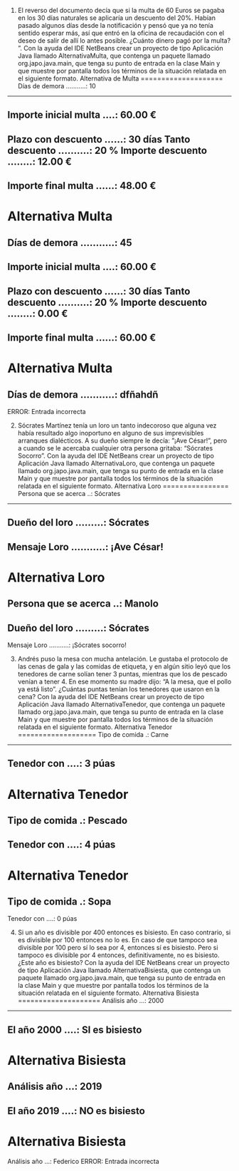1. El reverso del documento decía que si la multa de 60 Euros se pagaba en los 30 días
naturales se aplicaría un descuento del 20%. Habían pasado algunos días desde la
notificación y pensó que ya no tenía sentido esperar más, así que entró en la oficina de
recaudación con el deseo de salir de allí lo antes posible. ¿Cuánto dinero pagó por la
multa? ”. Con la ayuda del IDE NetBeans crear un proyecto de tipo Aplicación Java llamado
AlternativaMulta, que contenga un paquete llamado org.japo.java.main, que tenga su
punto de entrada en la clase Main y que muestre por pantalla todos los términos de la
situación relatada en el siguiente formato.
Alternativa de Multa
====================
Días de demora ...........: 10
---
Importe inicial multa ....: 60.00 €
---
Plazo con descuento ......: 30 días
Tanto descuento ..........: 20 %
Importe descuento ........: 12.00 €
---
Importe final multa ......: 48.00 €
--------------------------------------------------------
Alternativa Multa
=================
Días de demora ...........: 45
---
Importe inicial multa ....: 60.00 €
---
Plazo con descuento ......: 30 días
Tanto descuento ..........: 20 %
Importe descuento ........: 0.00 €
---
Importe final multa ......: 60.00 €
--------------------------------------------------------
Alternativa Multa
=================
Días de demora ...........: dfñahdñ
---
ERROR: Entrada incorrecta


2. Sócrates Martínez tenía un loro un tanto indecoroso que alguna vez había resultado algo
inoportuno en alguno de sus imprevisibles arranques dialécticos. A su dueño siempre le
decía: ”¡Ave César!”, pero a cuando se le acercaba cualquier otra persona gritaba:
“Sócrates Socorro”. Con la ayuda del IDE NetBeans crear un proyecto de tipo Aplicación
Java llamado AlternativaLoro, que contenga un paquete llamado org.japo.java.main, que
tenga su punto de entrada en la clase Main y que muestre por pantalla todos los términos
de la situación relatada en el siguiente formato.
Alternativa Loro
================
Persona que se acerca ..: Sócrates
---
Dueño del loro .........: Sócrates
---
Mensaje Loro ...........: ¡Ave César!
--------------------------------------------------------
Alternativa Loro
================
Persona que se acerca ..: Manolo
---
Dueño del loro .........: Sócrates
---
Mensaje Loro ...........: ¡Sócrates socorro!


3. Andrés puso la mesa con mucha antelación. Le gustaba el protocolo de las cenas de gala y
las comidas de etiqueta, y en algún sitio leyó que los tenedores de carne solían tener 3
puntas, mientras que los de pescado venían a tener 4. En ese momento su madre dijo: “A la
mesa, que el pollo ya está listo”. ¿Cuántas puntas tenían los tenedores que usaron en la
cena? Con la ayuda del IDE NetBeans crear un proyecto de tipo Aplicación Java llamado
AlternativaTenedor, que contenga un paquete llamado org.japo.java.main, que tenga su
punto de entrada en la clase Main y que muestre por pantalla todos los términos de la
situación relatada en el siguiente formato.
Alternativa Tenedor
===================
Tipo de comida .: Carne
---
Tenedor con ....: 3 púas
--------------------------------------------------------
Alternativa Tenedor
===================
Tipo de comida .: Pescado
---
Tenedor con ....: 4 púas
--------------------------------------------------------
Alternativa Tenedor
===================
Tipo de comida .: Sopa
---
Tenedor con ....: 0 púas


4. Si un año es divisible por 400 entonces es bisiesto. En caso contrario, si es divisible por 100
entonces no lo es. En caso de que tampoco sea divisible por 100 pero sí lo sea por 4,
entonces sí es bisiesto. Pero si tampoco es divisible por 4 entonces, definitivamente, no es
bisiesto. ¿Este año es bisiesto? Con la ayuda del IDE NetBeans crear un proyecto de tipo
Aplicación Java llamado AlternativaBisiesta, que contenga un paquete llamado
org.japo.java.main, que tenga su punto de entrada en la clase Main y que muestre por
pantalla todos los términos de la situación relatada en el siguiente formato.
Alternativa Bisiesta
====================
Análisis año ...: 2000
---
El año 2000 ....: SI es bisiesto
--------------------------------------------------------
Alternativa Bisiesta
====================
Análisis año ...: 2019
---
El año 2019 ....: NO es bisiesto
--------------------------------------------------------
Alternativa Bisiesta
====================
Análisis año ...: Federico
ERROR: Entrada incorrecta
